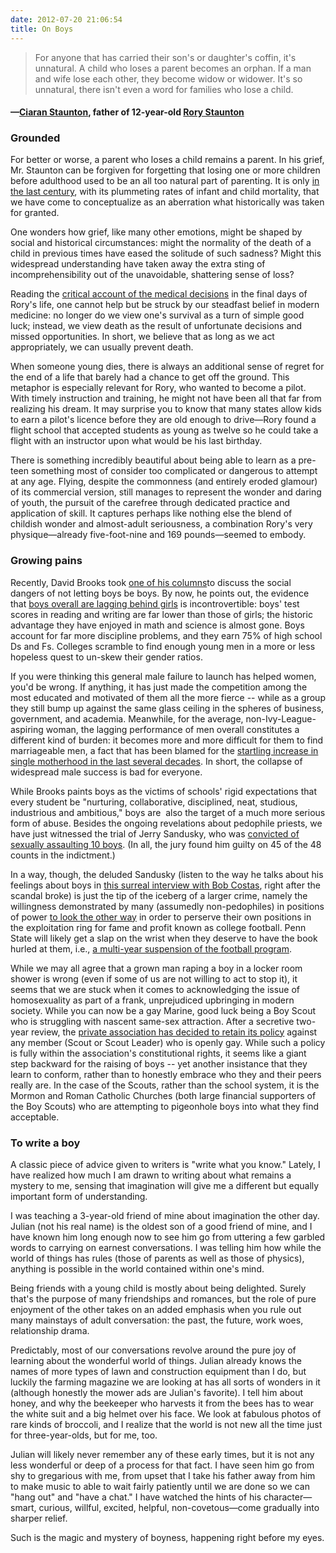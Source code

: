```yaml
---
date: 2012-07-20 21:06:54
title: On Boys
---
```


> For anyone that has carried their son's or daughter's coffin, it's unnatural. A child who loses a parent becomes an orphan. If a man and wife lose each other, they become widow or widower. It's so unnatural, there isn't even a word for families who lose a child.
#### —[Ciaran Staunton](http://www.nytimes.com/2012/07/15/opinion/sunday/dowd-the-boy-who-wanted-to-fly.html), father of 12-year-old [Rory Staunton](http://www.nytimes.com/2012/07/12/nyregion/in-rory-stauntons-fight-for-his-life-signs-that-went-unheeded.html)

### Grounded
For better or worse, a parent who loses a child remains a parent. In his grief, Mr. Staunton can be forgiven for forgetting that losing one or more children before adulthood used to be an all too natural part of parenting. It is only [in the last century](http://www.hrsa.gov/healthit/images/mchb_child_mortality_pub.pdf), with its plummeting rates of infant and child mortality, that we have come to conceptualize as an aberration what historically was taken for granted.

One wonders how grief, like many other emotions, might be shaped by social and historical circumstances: might the normality of the death of a child in previous times have eased the solitude of such sadness? Might this <!--more-->widespread understanding have taken away the extra sting of incomprehensibility out of the unavoidable, shattering sense of loss?

Reading the [critical account of the medical decisions](http://www.nytimes.com/2012/07/12/nyregion/in-rory-stauntons-fight-for-his-life-signs-that-went-unheeded.html) in the final days of Rory's life, one cannot help but be struck by our steadfast belief in modern medicine: no longer do we view one's survival as a turn of simple good luck; instead, we view death as the result of unfortunate decisions and missed opportunities. In short, we believe that as long as we act appropriately, we can usually prevent death.

When someone young dies, there is always an additional sense of regret for the end of a life that barely had a chance to get off the ground. This metaphor is especially relevant for Rory, who wanted to become a pilot. With timely instruction and training, he might not have been all that far from realizing his dream. It may surprise you to know that many states allow kids to earn a pilot's licence before they are old enough to drive—Rory found a flight school that accepted students as young as twelve so he could take a flight with an instructor upon what would be his last birthday.

There is something incredibly beautiful about being able to learn as a pre-teen something most of consider too complicated or dangerous to attempt at any age. Flying, despite the commonness (and entirely eroded glamour) of its commercial version, still manages to represent the wonder and daring of youth, the pursuit of the carefree through dedicated practice and application of skill. It captures perhaps like nothing else the blend of childish wonder and almost-adult seriousness, a combination Rory's very physique—already five-foot-nine and 169 pounds—seemed to embody.

### Growing pains
Recently, David Brooks took [one of his columns](http://www.nytimes.com/2012/07/06/opinion/honor-code.html)to discuss the social dangers of not letting boys be boys. By now, he points out, the evidence that [boys overall are lagging behind girls](http://www.amazon.com/Boys-Adrift-Epidemic-Unmotivated-Underachieving/dp/0465072100) is incontrovertible: boys' test scores in reading and writing are far lower than those of girls; the historic advantage they have enjoyed in math and science is almost gone. Boys account for far more discipline problems, and they earn 75% of high school Ds and Fs. Colleges scramble to find enough young men in a more or less hopeless quest to un-skew their gender ratios.

If you were thinking this general male failure to launch has helped women, you'd be wrong. If anything, it has just made the competition among the most educated and motivated of them all the more fierce -- while as a group they still bump up against the same glass ceiling in the spheres of business, government, and academia. Meanwhile, for the average, non-Ivy-League-aspiring woman, the lagging performance of men overall constitutes a different kind of burden: it becomes more and more difficult for them to find marriageable men, a fact that has been blamed for the [startling increase in single motherhood in the last several decades](http://www.nytimes.com/2012/07/15/us/two-classes-in-america-divided-by-i-do.html). In short, the collapse of widespread male success is bad for everyone.

While Brooks paints boys as the victims of schools' rigid expectations that every student be "nurturing, collaborative, disciplined, neat, studious, industrious and ambitious," boys are  also the target of a much more serious form of abuse. Besides the ongoing revelations about pedophile priests, we have just witnessed the trial of Jerry Sandusky, who was [convicted of sexually assaulting 10 boys](http://www.nytimes.com/2012/06/23/sports/ncaafootball/jerry-sandusky-convicted-of-sexually-abusing-boys.html). (In all, the jury found him guilty on 45 of the 48 counts in the indictment.) 

In a way, though, the deluded Sandusky (listen to the way he talks about his feelings about boys in [this surreal interview with Bob Costas](http://www.youtube.com/watch?v=3Xy0L8MUsOE), right after the scandal broke) is just the tip of the iceberg of a larger crime, namely the willingness demonstrated by many (assumedly non-pedophiles) in positions of power [to look the other way](http://www.nytimes.com/interactive/2012/07/12/sports/ncaafootball/13pennstate-document.html) in order to perserve their own positions in the exploitation ring for fame and profit known as college football. Penn State will likely get a slap on the wrist when they deserve to have the book hurled at them, i.e., [a multi-year suspension of the football program](http://www.npr.org/2012/07/16/156855045/op-ed-ban-penn-state-football).

While we may all agree that a grown man raping a boy in a locker room shower is wrong (even if some of us are not willing to act to stop it), it seems that we are stuck when it comes to acknowledging the issue of homosexuality as part of a frank, unprejudiced upbringing in modern society. While you can now be a gay Marine, good luck being a Boy Scout who is struggling with nascent same-sex attraction. After a secretive two-year review, the [private association has decided to retain its policy](http://www.nytimes.com/2012/07/18/us/boy-scouts-reaffirm-ban-on-gay-members.html) against any member (Scout or Scout Leader) who is openly gay. While such a policy is fully within the association's constitutional rights, it seems like a giant step backward for the raising of boys -- yet another insistance that they learn to conform, rather than to honestly embrace who they and their peers really are. In the case of the Scouts, rather than the school system, it is the Mormon and Roman Catholic Churches (both large financial supporters of the Boy Scouts) who are attempting to pigeonhole boys into what they find acceptable.

### To write a boy
A classic piece of advice given to writers is "write what you know." Lately, I have realized how much I am drawn to writing about what remains a mystery to me, sensing that imagination will give me a different but equally important form of understanding.

I was teaching a 3-year-old friend of mine about imagination the other day. Julian (not his real name) is the oldest son of a good friend of mine, and I have known him long enough now to see him go from uttering a few garbled words to carrying on earnest conversations. I was telling him how while the world of things has rules (those of parents as well as those of physics), anything is possible in the world contained within one's mind.

Being friends with a young child is mostly about being delighted. Surely that's the purpose of many friendships and romances, but the role of pure enjoyment of the other takes on an added emphasis when you rule out many mainstays of adult conversation: the past, the future, work woes, relationship drama.

Predictably, most of our conversations revolve around the pure joy of learning about the wonderful world of things. Julian already knows the names of more types of lawn and construction equipment than I do, but luckily the farming magazine we are looking at has all sorts of wonders in it (although honestly the mower ads are Julian's favorite). I tell him about honey, and why the beekeeper who harvests it from the bees has to wear the white suit and a big helmet over his face. We look at fabulous photos of rare kinds of broccoli, and I realize that the world is not new all the time just for three-year-olds, but for me, too.

Julian will likely never remember any of these early times, but it is not any less wonderful or deep of a process for that fact. I have seen him go from shy to gregarious with me, from upset that I take his father away from him to make music to able to wait fairly patiently until we are done so we can "hang out" and "have a chat." I have watched the hints of his character—smart, curious, willful, excited, helpful, non-covetous—come gradually into sharper relief.

Such is the magic and mystery of boyness, happening right before my eyes.
